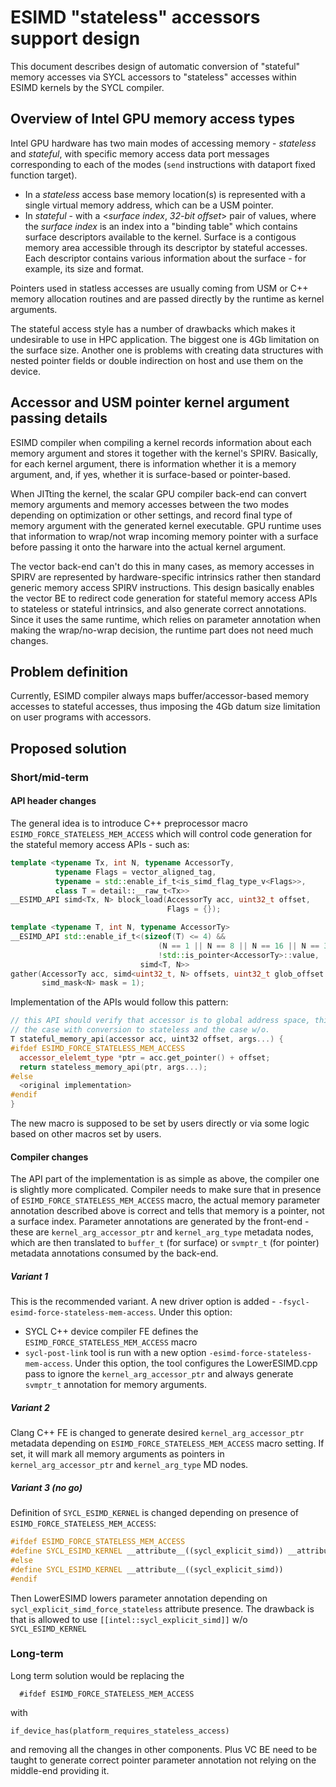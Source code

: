 # ESIMD "stateless" accessors support design

This document describes design of automatic conversion of "stateful" memory
accesses via SYCL accessors to "stateless" accesses within ESIMD kernels by the
SYCL compiler.

## Overview of Intel GPU memory access types
Intel GPU hardware has two main modes of accessing memory - *stateless* and
*stateful*, with specific memory access data port messages corresponding to each
of the modes (`send` instructions with dataport fixed function target).
- In a *stateless* access base memory location(s) is represented with a single
virtual memory address, which can be a USM pointer.
- In *stateful* - with a <*surface index*, *32-bit offset*> pair of values, where
the *surface index* is an index into a "binding table" which contains surface
descriptors available to the kernel. Surface is a contigous memory area
accessible through its descriptor by stateful accesses. Each descriptor contains
various information about the surface - for example, its size and format.

Pointers used in statless accesses are usually coming from USM or C++ memory
allocation routines and are passed directly by the runtime as kernel arguments.

The stateful access style has a number of drawbacks which makes it undesirable
to use in HPC application. The biggest one is 4Gb limitation on the surface
size. Another one is problems with creating data structures with nested
pointer fields or double indirection on host and use them on the device.

## Accessor and USM pointer kernel argument passing details
ESIMD compiler when compiling a kernel records information about each memory
argument and stores it together with the kernel's SPIRV. Basically, for each
kernel argument, there is information whether it is a memory argument, and, if
yes, whether it is surface-based or pointer-based.

When JITting the kernel, the scalar GPU compiler back-end can convert memory
arguments and memory accesses between the two modes depending on optimization
or other settings, and record final type of memory argument with the generated
kernel executable. GPU runtime uses that information to wrap/not wrap incoming
memory pointer with a surface before passing it onto the harware into the
actual kernel argument.

The vector back-end can't do this in many cases, as memory accesses in SPIRV
are represented by hardware-specific intrinsics rather then standard generic
memory access SPIRV instructions. This design basically enables the vector BE
to redirect code generation for stateful memory access APIs to stateless or
stateful intrinsics, and also generate correct annotations. Since it uses the
same runtime, which relies on parameter annotation when making the wrap/no-wrap
decision, the runtime part does not need much changes.

## Problem definition

Currently, ESIMD compiler always maps buffer/accessor-based memory accesses to
stateful accesses, thus imposing the 4Gb datum size limitation on user programs
with accessors.

## Proposed solution

### Short/mid-term

#### API header changes
The general idea is to introduce C++ preprocessor macro
`ESIMD_FORCE_STATELESS_MEM_ACCESS` which will control code generation for the
stateful memory access APIs - such as:

```cpp
template <typename Tx, int N, typename AccessorTy,
          typename Flags = vector_aligned_tag,
          typename = std::enable_if_t<is_simd_flag_type_v<Flags>>,
          class T = detail::__raw_t<Tx>>
__ESIMD_API simd<Tx, N> block_load(AccessorTy acc, uint32_t offset,
                                   Flags = {});

template <typename T, int N, typename AccessorTy>
__ESIMD_API std::enable_if_t<(sizeof(T) <= 4) &&
                                 (N == 1 || N == 8 || N == 16 || N == 32) &&
                                 !std::is_pointer<AccessorTy>::value,
                             simd<T, N>>
gather(AccessorTy acc, simd<uint32_t, N> offsets, uint32_t glob_offset = 0,
       simd_mask<N> mask = 1);
```

Implementation of the APIs would follow this pattern:

```cpp
// this API should verify that accessor is to global address space, this is needed both for
// the case with conversion to stateless and the case w/o.
T stateful_memory_api(accessor acc, uint32 offset, args...) {
#ifdef ESIMD_FORCE_STATELESS_MEM_ACCESS
  accessor_elelemt_type *ptr = acc.get_pointer() + offset;
  return stateless_memory_api(ptr, args...);
#else
  <original implementation>
#endif
}
```

The new macro is supposed to be set by users directly or via some logic based on
other macros set by users.

#### Compiler changes

The API part of the implementation is as simple as above, the compiler
one is slightly more complicated. Compiler needs to make sure that in presence
of `ESIMD_FORCE_STATELESS_MEM_ACCESS` macro, the actual memory parameter
annotation described above is correct and tells that memory is a pointer, not a
surface index. Parameter annotations are generated by the front-end - these are
`kernel_arg_accessor_ptr` and `kernel_arg_type` metadata nodes, which are
then translated to `buffer_t` (for surface) or `svmptr_t` (for pointer)
metadata annotations consumed by the back-end.

##### Variant 1
This is the recommended variant. A new driver option is added -
`-fsycl-esimd-force-stateless-mem-access`. Under this option:
- SYCL C++ device compiler FE defines the `ESIMD_FORCE_STATELESS_MEM_ACCESS`
  macro
- `sycl-post-link` tool is run with a new option
  `-esimd-force-stateless-mem-access`. Under this option, the tool 
  configures the LowerESIMD.cpp pass to ignore the `kernel_arg_accessor_ptr`
  and always generate `svmptr_t` annotation for memory arguments.

##### Variant 2
Clang C++ FE is changed to generate desired `kernel_arg_accessor_ptr`
metadata depending on `ESIMD_FORCE_STATELESS_MEM_ACCESS` macro setting. If
set, it will mark all memory arguments as pointers in
`kernel_arg_accessor_ptr` and `kernel_arg_type` MD nodes.


##### Variant 3 (no go)
Definition of `SYCL_ESIMD_KERNEL` is changed depending on presence of
`ESIMD_FORCE_STATELESS_MEM_ACCESS`:

```cpp
#ifdef ESIMD_FORCE_STATELESS_MEM_ACCESS
#define SYCL_ESIMD_KERNEL __attribute__((sycl_explicit_simd)) __attribute__((sycl_explicit_simd_force_stateless))
#else
#define SYCL_ESIMD_KERNEL __attribute__((sycl_explicit_simd))
#endif
```
Then LowerESIMD lowers parameter annotation depending on
`sycl_explicit_simd_force_stateless` attribute presence.
The drawback is that is allowed to use `[[intel::sycl_explicit_simd]]` w/o
`SYCL_ESIMD_KERNEL`

### Long-term

Long term solution would be replacing the
```
  #ifdef ESIMD_FORCE_STATELESS_MEM_ACCESS
```
with
```
if_device_has(platform_requires_stateless_access)
```
and removing all the changes in other components.
Plus VC BE need to be taught to generate correct pointer parameter annotation
not relying on the middle-end providing it.